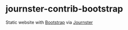 # journster-contrib-bootstrap

Static website with [Bootstrap](http://getbootstrap.com) via [Journster](http://www.journster.com)
